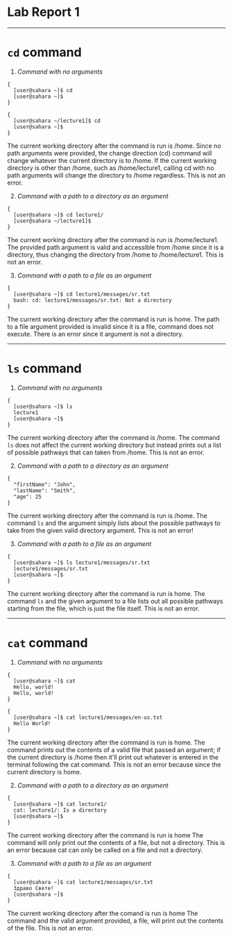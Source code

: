 # __Lab Report 1__

***

# `cd` command

1. _Command with no arguments_
```
{
  [user@sahara ~]$ cd
  [user@sahara ~]$ 
}
```
```
{
  [user@sahara ~/lecture1]$ cd
  [user@sahara ~]$ 
}
```
The current working directory after the command is run is /home. Since no path arguments were provided, the change direction (cd) command will change whatever the current directory is to /home. If the current working directory is other than /home, such as /home/lecture1, calling cd with no path arguments will change the directory to /home regardless. This is not an error.

2. _Command with a path to a directory as an argument_
```
{
  [user@sahara ~]$ cd lecture1/
  [user@sahara ~/lecture1]$ 
}
```
The current working directory after the command is run is /home/lecture1. The provided path argument is valid and accessible from /home since it is a directory, thus changing the directory from /home to /home/lecture1. This is not an error.

3. _Command with a path to a file as an argument_
```
{
  [user@sahara ~]$ cd lecture1/messages/sr.txt 
  bash: cd: lecture1/messages/sr.txt: Not a directory
}
```
The current working directory after the command is run is home. The path to a file argument provided is invalid since it is a file, command does not execute. There is an error since it argument is not a directory.

***

# `ls` command

1. _Command with no arguments_
```
{
  [user@sahara ~]$ ls
  lecture1
  [user@sahara ~]$ 
}
```
The current working directory after the command is /home. The command `ls` does not affect the current working directory but instead prints out a list of possible pathways that can taken from /home. This is not an error.

2. _Command with a path to a directory as an argument_
```
{
  "firstName": "John",
  "lastName": "Smith",
  "age": 25
}
```
The current working directory after the command is run is /home. The command `ls` and the argument simply lists about the possible pathways to take from the given valid directory argument. This is not an error!

3. _Command with a path to a file as an argument_
```
{
  [user@sahara ~]$ ls lecture1/messages/sr.txt 
  lecture1/messages/sr.txt
  [user@sahara ~]$ 
}
```
The current working directory after the command is run is home. The command `ls` and the given argument to a file lists out all possible pathways starting from the file, which is just the file itself. This is not an error.

***

# `cat` command

1. _Command with no arguments_
```
{
  [user@sahara ~]$ cat
  Hello, world!
  Hello, world!
}
```
```
{
  [user@sahara ~]$ cat lecture1/messages/en-us.txt 
  Hello World!
}
```

The current working directory after the command is run is home. The command prints out the contents of a valid file that passed an argument; if the current directory is /home then it'll print out whatever is entered in the terminal following the cat command. This is not an error because since the current directory is home.

2. _Command with a path to a directory as an argument_
```
{
  [user@sahara ~]$ cat lecture1/
  cat: lecture1/: Is a directory
  [user@sahara ~]$ 
}
```
The current working directory after the command is run is home
The command will only print out the contents of a file, but not a directory.
This is an error because cat can only be called on a file and not a directory.

3. _Command with a path to a file as an argument_
```
{
  [user@sahara ~]$ cat lecture1/messages/sr.txt 
  Здраво Свете!
  [user@sahara ~]$
}
```
The current working directory after the comand is run is home
The command and the valid argument provided, a file, will print out the contents of the file.
This is not an error.
